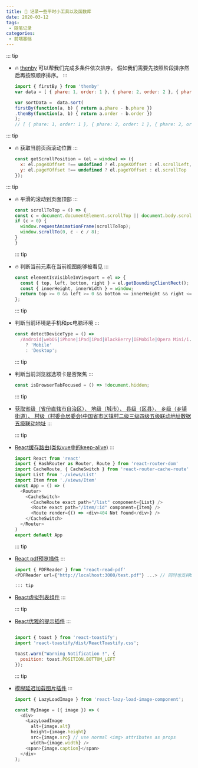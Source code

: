 ```yaml
---
title: 📝 记录一些平时小工具以及函数库
date: 2020-03-12
tags:
 - 随笔记录
categories:
 - 前端基础
---
```



::: tip
- 🔥 [thenby](https://www.npmjs.com/package/thenby) 可以帮我们完成多条件依次排序。
  假如我们需要先按照阶段排序然后再按照顺序排序。
:::

  ```js
  import { firstBy } from 'thenby'
  var data = [ { phare: 1, order: 1 }, { phare: 2, order: 2 }, { phare: 2, order: 1 } ];
  
  var sortData =  data.sort(
  firstBy(function(a, b) { return a.phare - b.phare })
  .thenBy(function(a, b) { return a.order - b.order })
  ); 
  // [ { phare: 1, order: 1 }, { phare: 2, order: 1 }, { phare: 2, order: 2 } ];
  ```
::: tip
- 🔥 获取当前页面滚动位置
:::

  ```js
  const getScrollPosition = (el = window) => ({
    x: el.pageXOffset !== undefined ? el.pageXOffset : el.scrollLeft,
    y: el.pageYOffset !== undefined ? el.pageYOffset : el.scrollTop
  });
  ```
 ::: tip 
- 🔥 平滑的滚动到页面顶部
 ::: 
  ```js
  const scrollToTop = () => {
  const c = document.documentElement.scrollTop || document.body.scrollTop;
  if (c > 0) {
    window.requestAnimationFrame(scrollToTop);
    window.scrollTo(0, c - c / 8);
  }
  }
  ```
   ::: tip 
- 🔥 判断当前元素在当前视图能够被看见
   :::
  ```js
  const elementIsVisibleInViewport = el => {
    const { top, left, bottom, right } = el.getBoundingClientRect();
    const { innerHeight, innerWidth } = window;
    return top >= 0 && left >= 0 && bottom <= innerHeight && right <= innerWidth;
  };
  ```
  ::: tip 
- 判断当前环境是手机和pc电脑环境
  :::

  ```js
  const detectDeviceType = () =>
    /Android|webOS|iPhone|iPad|iPod|BlackBerry|IEMobile|Opera Mini/i.test(navigator.userAgent)
      ? 'Mobile'
      : 'Desktop';
  ```
  ::: tip
- 判断当前浏览器选项卡是否聚焦
  ::: 
  ```js
  const isBrowserTabFocused = () => !document.hidden;
  ```  

  ::: tip
- [获取省级（省份直辖市自治区）、 地级（城市）、 县级（区县）、 乡级（乡镇街道）、 村级（村委会居委会)中国省市区镇村二级三级四级五级联动地址数据五级联动地址](https://github.com/modood/Administrative-divisions-of-China)
  ::: 


  ::: tip
- [React缓存路由(类似vue中的keep-alive)](https://github.com/CJY0208/react-router-cache-route)
  :::

  ```js
  import React from 'react'
  import { HashRouter as Router, Route } from 'react-router-dom'
  import CacheRoute, { CacheSwitch } from 'react-router-cache-route'
  import List from './views/List'
  import Item from './views/Item'
  const App = () => (
    <Router>
      <CacheSwitch>
        <CacheRoute exact path="/list" component={List} />
        <Route exact path="/item/:id" component={Item} />
        <Route render={() => <div>404 Not Found</div>} />
      </CacheSwitch>
    </Router>
  )
  export default App
  ```
  ::: tip
- [React pdf预览插件](https://github.com/forthealllight/react-read-pdf)
  :::
  
  ```js
  import { PDFReader } from 'react-read-pdf'
  <PDFReader url={"http://localhost:3000/test.pdf"} ...> // 同时也支持base64
  ```

    ```
  ::: tip
- [React虚拟列表组件](https://github.com/bvaughn/react-virtualized)
  :::

  ::: tip
- [React优雅的提示插件](https://github.com/fkhadra/react-toastify)
  :::

  ```js

  import { toast } from 'react-toastify';
  import 'react-toastify/dist/ReactToastify.css';

  toast.warn("Warning Notification !", {
    position: toast.POSITION.BOTTOM_LEFT
  });

  ```

  ::: tip
- [模糊延迟加载图片插件](https://github.com/Aljullu/react-lazy-load-image-component)
  :::

  ```js
  import { LazyLoadImage } from 'react-lazy-load-image-component';

  const MyImage = ({ image }) => (
    <div>
      <LazyLoadImage
        alt={image.alt}
        height={image.height}
        src={image.src} // use normal <img> attributes as props
        width={image.width} />
      <span>{image.caption}</span>
    </div>
  );
  ```